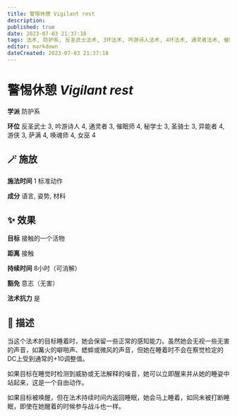 ```yaml
---
title: 警惕休憩 Vigilant rest
description: 
published: true
date: 2023-07-03 21:37:18
tags: 法术, 防护系, 反圣武士法术, 3环法术, 吟游诗人法术, 4环法术, 通灵者法术, 催眠师法术, 秘学士法术, 圣骑士法术, 异能者法术, 游侠法术, 萨满法术, 唤魂师法术, 女巫法术
editor: markdown
dateCreated: 2023-07-03 21:37:18
---
```


# **警惕休憩** *Vigilant rest*

**学派** 防护系 

**环位** 反圣武士 3, 吟游诗人 4, 通灵者 3, 催眠师 4, 秘学士 3, 圣骑士 3, 异能者 4, 游侠 3, 萨满 4, 唤魂师 4, 女巫 4

## 🪄 施放

**施法时间** 1 标准动作

**成分** 语言, 姿势, 材料

## ✨ 效果 

**目标** 接触的一个活物 

**距离** 接触  

**持续时间** 8小时（可消解） 

**豁免** 意志（无害）

**法术抗力** 是

## 📖 描述

当这个法术的目标睡着时，她会保留一些正常的感知能力。虽然她会无视一些无害的声音，如篝火的噼啪声、蟋蟀或微风的声音，但她在睡着时不会在察觉检定的DC上受到通常的+10调整值。

如果目标在睡觉时检测到威胁或无法解释的噪音，她可以立即醒来并从她的睡姿中站起来，这是一个自由动作。

如果目标被唤醒，但在法术持续时间内返回睡眠，她会马上睡着，如同未被打断睡眠，即使在她醒着的时候参与战斗也一样。
    